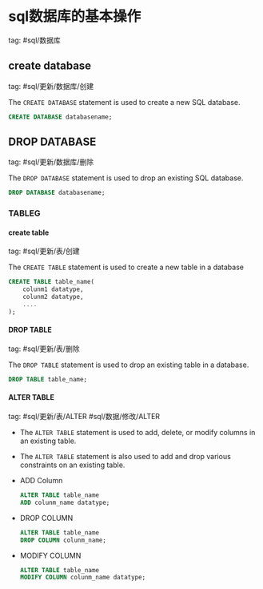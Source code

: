 # sql数据库的基本操作

tag: #sql/数据库

## create database

tag: #sql/更新/数据库/创建

The `CREATE DATABASE` statement is used to create a new SQL database.

```sql
CREATE DATABASE databasename;
```

## DROP DATABASE

tag: #sql/更新/数据库/删除

The `DROP DATABASE` statement is used to drop an existing SQL database.

```sql
DROP DATABASE databasename;
```

### TABLEG

#### create table

tag: #sql/更新/表/创建

The `CREATE TABLE` statement is used to create a new table in a database

```sql
CREATE TABLE table_name(
    colunm1 datatype,
    colunm2 datatype,
    ....
);
```

#### DROP TABLE

tag: #sql/更新/表/删除

The `DROP TABLE` statement is used to drop an existing table in a database.

```sql
DROP TABLE table_name;
```

#### ALTER TABLE

tag: #sql/更新/表/ALTER #sql/数据/修改/ALTER

- The `ALTER TABLE` statement is used to add, delete, or modify columns in an existing table.
- The `ALTER TABLE` statement is also used to add and drop various constraints on an existing table.

- ADD Column
	```sql
	ALTER TABLE table_name
	ADD colunm_name datatype;
	```
- DROP COLUMN
	```sql
	ALTER TABLE table_name
	DROP COLUMN colunm_name;
	```
- MODIFY COLUMN
	```sql
	ALTER TABLE table_name
	MODIFY COLUMN colunm_name datatype;
	```

